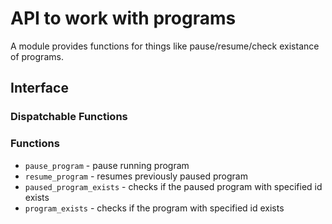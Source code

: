 # API to work with programs

A module provides functions for things like pause/resume/check existance of programs.

## Interface

### Dispatchable Functions

### Functions

* `pause_program` - pause running program
* `resume_program` - resumes previously paused program
* `paused_program_exists` - checks if the paused program with specified id exists
* `program_exists` - checks if the program with specified id exists
